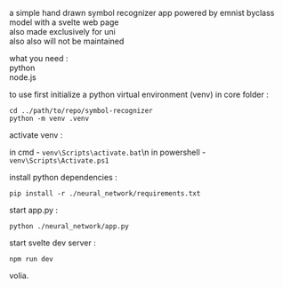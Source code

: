 a simple hand drawn symbol recognizer app powered by emnist byclass model with a svelte web page  
also made exclusively for uni  
also also will not be maintained  


what you need :  
python  
node.js  


to use first initialize a python virtual environment (venv) in core folder :  

`cd ../path/to/repo/symbol-recognizer`  
`python -m venv .venv`  

activate venv :

in cmd - `venv\Scripts\activate.bat`\n
in powershell - `venv\Scripts\Activate.ps1`

install python dependencies :

`pip install -r ./neural_network/requirements.txt`

start app.py :

`python ./neural_network/app.py`

start svelte dev server :

`npm run dev`

volia.
